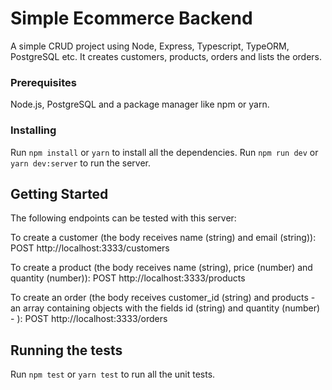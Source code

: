 # Simple Ecommerce Backend

A simple CRUD project using Node, Express, Typescript, TypeORM, PostgreSQL etc. It creates customers, products, orders and lists the orders.

### Prerequisites

Node.js, PostgreSQL and a package manager like npm or yarn.

### Installing

Run `npm install` or `yarn` to install all the dependencies.
Run `npm run dev` or `yarn dev:server` to run the server.

## Getting Started

The following endpoints can be tested with this server:

To create a customer (the body receives name (string) and email (string)):
    POST http://localhost:3333/customers

To create a product (the body receives name (string), price (number) and quantity (number)):
    POST http://localhost:3333/products

To create an order (the body receives customer_id (string) and products - an array containing objects with the fields id (string) and quantity (number) - ):
    POST http://localhost:3333/orders

## Running the tests

Run `npm test` or `yarn test` to run all the unit tests.
